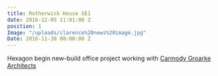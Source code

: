 ```yaml
---
title: Rotherwick House SE1
date: 2016-12-05 11:01:00 Z
position: 1
Image: "/uploads/clarence%20news%20image.jpg"
Date: 2016-11-30 00:00:00 Z
---
```


Hexagon begin new-build office project working with [Carmody Groarke Architects](http://www.carmodygroarke.com/)